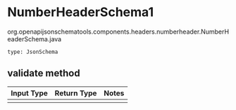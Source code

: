 # NumberHeaderSchema1
org.openapijsonschematools.components.headers.numberheader.NumberHeaderSchema.java
```
type: JsonSchema
```

## validate method
Input Type | Return Type | Notes
------------ | ------------- | -------------
 |  |
